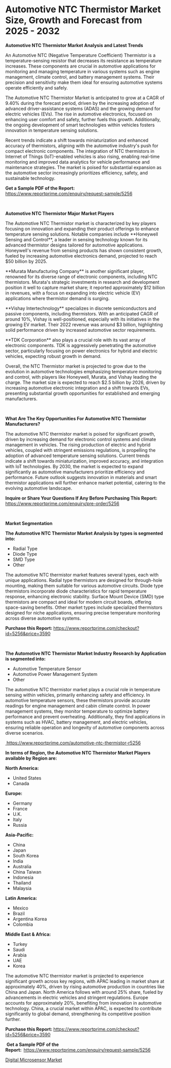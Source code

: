 <p><h1>Automotive NTC Thermistor Market Size, Growth and Forecast from 2025 - 2032</h1></p><p><strong>Automotive NTC Thermistor Market Analysis and Latest Trends</strong></p>
<p><p>An Automotive NTC (Negative Temperature Coefficient) Thermistor is a temperature-sensing resistor that decreases its resistance as temperature increases. These components are crucial in automotive applications for monitoring and managing temperature in various systems such as engine management, climate control, and battery management systems. Their precision and sensitivity make them ideal for ensuring automotive systems operate efficiently and safely.</p><p>The Automotive NTC Thermistor Market is anticipated to grow at a CAGR of 9.40% during the forecast period, driven by the increasing adoption of advanced driver-assistance systems (ADAS) and the growing demand for electric vehicles (EVs). The rise in automotive electronics, focused on enhancing user comfort and safety, further fuels this growth. Additionally, the ongoing development of smart technologies within vehicles fosters innovation in temperature sensing solutions.</p><p>Recent trends indicate a shift towards miniaturization and enhanced accuracy of thermistors, aligning with the automotive industry's push for compact electronic components. The integration of NTC thermistors in Internet of Things (IoT)-enabled vehicles is also rising, enabling real-time monitoring and improved data analytics for vehicle performance and maintenance strategies. The market is poised for substantial expansion as the automotive sector increasingly prioritizes efficiency, safety, and sustainable technology.</p></p>
<p><strong>Get a Sample PDF of the Report:&nbsp;</strong> <a href="https://www.reportprime.com/enquiry/request-sample/5256?utm_campaign=2462&utm_medium=2&utm_source=Github&utm_content=ia&utm_term=19032025&utm_id=automotive-ntc-thermistor">https://www.reportprime.com/enquiry/request-sample/5256</a></p>
<p>&nbsp;</p>
<p><strong>Automotive NTC Thermistor Major Market Players</strong></p>
<p><p>The Automotive NTC Thermistor market is characterized by key players focusing on innovation and expanding their product offerings to enhance temperature sensing solutions. Notable companies include **Honeywell Sensing and Control**, a leader in sensing technology known for its advanced thermistor designs tailored for automotive applications. Honeywell's revenue from sensing products has shown consistent growth, fueled by increasing automotive electronics demand, projected to reach $50 billion by 2025.</p><p>**Murata Manufacturing Company** is another significant player, renowned for its diverse range of electronic components, including NTC thermistors. Murata's strategic investments in research and development position it well to capture market share; it reported approximately $12 billion in revenues, with a focus on expanding into electric vehicle (EV) applications where thermistor demand is surging.</p><p>**Vishay Intertechnology** specializes in discrete semiconductors and passive components, including thermistors. With an anticipated CAGR of around 10%, Vishay is well-positioned, especially with its initiatives in the growing EV market. Their 2022 revenue was around $3 billion, highlighting solid performance driven by increased automotive sector requirements.</p><p>**TDK Corporation** also plays a crucial role with its vast array of electronic components. TDK is aggressively penetrating the automotive sector, particularly focusing on power electronics for hybrid and electric vehicles, expecting robust growth in demand.</p><p>Overall, the NTC Thermistor market is projected to grow due to the evolution in automotive technologies emphasizing temperature monitoring and control, with players like Honeywell, Murata, and Vishay leading the charge. The market size is expected to reach $2.5 billion by 2026, driven by increasing automotive electronic integration and a shift towards EVs, presenting substantial growth opportunities for established and emerging manufacturers.</p></p>
<p>&nbsp;</p>
<p><strong>What Are The Key Opportunities For Automotive NTC Thermistor Manufacturers?</strong></p>
<p><p>The automotive NTC thermistor market is poised for significant growth, driven by increasing demand for electronic control systems and climate management in vehicles. The rising production of electric and hybrid vehicles, coupled with stringent emissions regulations, is propelling the adoption of advanced temperature sensing solutions. Current trends indicate a shift towards miniaturization, improved accuracy, and integration with IoT technologies. By 2030, the market is expected to expand significantly as automotive manufacturers prioritize efficiency and performance. Future outlook suggests innovation in materials and smart thermistor applications will further enhance market potential, catering to the evolving automotive landscape.</p></p>
<p><strong>Inquire or Share Your Questions If Any Before Purchasing This Report:</strong> <a href="https://www.reportprime.com/enquiry/pre-order/5256?utm_campaign=2462&utm_medium=2&utm_source=Github&utm_content=ia&utm_term=19032025&utm_id=automotive-ntc-thermistor">https://www.reportprime.com/enquiry/pre-order/5256</a></p>
<p>&nbsp;</p>
<p><strong>Market Segmentation</strong></p>
<p><strong>The Automotive NTC Thermistor Market Analysis by types is segmented into:</strong></p>
<p><ul><li>Radial Type</li><li>Diode Type</li><li>SMD Type</li><li>Other</li></ul></p>
<p><p>The automotive NTC thermistor market features several types, each with unique applications. Radial type thermistors are designed for through-hole mounting, making them suitable for various automotive circuits. Diode type thermistors incorporate diode characteristics for rapid temperature response, enhancing electronic stability. Surface Mount Device (SMD) type thermistors are compact and ideal for modern circuit boards, offering space-saving benefits. Other market types include specialized thermistors designed for niche applications, ensuring precise temperature monitoring across diverse automotive systems.</p></p>
<p><strong>Purchase this Report:&nbsp;</strong><a href="https://www.reportprime.com/checkout?id=5256&price=3590&utm_campaign=2462&utm_medium=2&utm_source=Github&utm_content=ia&utm_term=19032025&utm_id=automotive-ntc-thermistor">https://www.reportprime.com/checkout?id=5256&price=3590</a></p>
<p>&nbsp;</p>
<p><strong>The Automotive NTC Thermistor Market Industry Research by Application is segmented into:</strong></p>
<p><ul><li>Automotive Temperature Sensor</li><li>Automotive Power Management System</li><li>Other</li></ul></p>
<p><p>The automotive NTC thermistor market plays a crucial role in temperature sensing within vehicles, primarily enhancing safety and efficiency. In automotive temperature sensors, these thermistors provide accurate readings for engine management and cabin climate control. In power management systems, they monitor temperature to optimize battery performance and prevent overheating. Additionally, they find applications in systems such as HVAC, battery management, and electric vehicles, ensuring reliable operation and longevity of automotive components across diverse scenarios.</p></p>
<p><a href="https://www.reportprime.com/automotive-ntc-thermistor-r5256?utm_campaign=2462&utm_medium=2&utm_source=Github&utm_content=ia&utm_term=19032025&utm_id=automotive-ntc-thermistor">&nbsp;https://www.reportprime.com/automotive-ntc-thermistor-r5256</a></p>
<p><strong>In terms of Region, the Automotive NTC Thermistor Market Players available by Region are:</strong></p>
<p>
    <p> <strong> North America: </strong>
        <ul>
            <li>United States</li>
            <li>Canada</li>
        </ul>
        </p> 
    <p> <strong> Europe: </strong>
        <ul>
            <li>Germany</li>
            <li>France</li>
            <li>U.K.</li>
            <li>Italy</li>
            <li>Russia</li>
        </ul>
        </p> 
    <p> <strong> Asia-Pacific: </strong>
        <ul>
            <li>China</li>
            <li>Japan</li>
            <li>South Korea</li>
            <li>India</li>
            <li>Australia</li>
            <li>China Taiwan</li>
            <li>Indonesia</li>
            <li>Thailand</li>
            <li>Malaysia</li>
        </ul>
        </p> 
    <p> <strong> Latin America: </strong>
        <ul>
            <li>Mexico</li>
            <li>Brazil</li>
            <li>Argentina Korea</li>
            <li>Colombia</li>
        </ul>
        </p> 
    <p> <strong> Middle East & Africa: </strong>
        <ul>
            <li>Turkey</li>
            <li>Saudi</li>
            <li>Arabia</li>
            <li>UAE</li>
            <li>Korea</li>
        </ul>
    </p>
    </p>
<p><p>The automotive NTC thermistor market is projected to experience significant growth across key regions, with APAC leading in market share at approximately 40%, driven by rising automotive production in countries like China and Japan. North America follows with around 25% share, fueled by advancements in electric vehicles and stringent regulations. Europe accounts for approximately 20%, benefiting from innovation in automotive technology. China, a crucial market within APAC, is expected to contribute significantly to global demand, strengthening its competitive position further.</p></p>
<p><strong>Purchase this Report: </strong><a href="https://www.reportprime.com/checkout?id=5256&price=3590&utm_campaign=2462&utm_medium=2&utm_source=Github&utm_content=ia&utm_term=19032025&utm_id=automotive-ntc-thermistor">https://www.reportprime.com/checkout?id=5256&price=3590</a></p>
<p>&nbsp;<strong>Get a Sample PDF of the Report:&nbsp;&nbsp;</strong><a href="https://www.reportprime.com/enquiry/request-sample/5256?utm_campaign=2462&utm_medium=2&utm_source=Github&utm_content=ia&utm_term=19032025&utm_id=automotive-ntc-thermistor">https://www.reportprime.com/enquiry/request-sample/5256</a></p>
<p><strong></strong></p>
<p><p><a href="https://github.com/FosterFahey91/Market-Research-Report-List-1/blob/main/digital-microsensor-market.md?utm_campaign=2462&utm_medium=2&utm_source=Github&utm_content=ia&utm_term=19032025&utm_id=automotive-ntc-thermistor">Digital Microsensor Market</a></p></p>